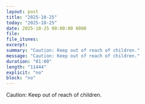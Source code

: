 ```yaml
---
layout: post
title: "2025-10-25"
today: "2025-10-25"
date: 2025-10-25 00:00:00 0000
file:
file_itunes:
excerpt:
summary: "Caution: Keep out of reach of children."
message: "Caution: Keep out of reach of children."
duration: "01:00"
length: "11444"
explicit: "no"
block: "no"
---
```

Caution: Keep out of reach of children.


